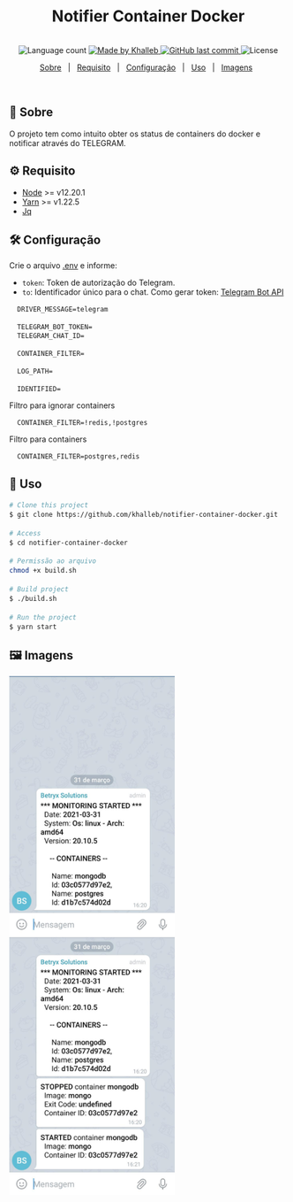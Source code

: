 <h1 align="center">
   Notifier Container Docker
</h1>

<p align="center">
  <br>
  <img alt="Language count" src="https://img.shields.io/github/repo-size/khalleb/notifier-container-docker"/>

  <a href="https://www.linkedin.com/in/khalleb/">
    <img alt="Made by Khalleb" src="https://img.shields.io/badge/made%20by-khalleb-%237519C1">
  </a>

  <a href="https://github.com/khalleb/ignews/commits/main">
    <img alt="GitHub last commit" src="https://img.shields.io/github/last-commit/khalleb/notifier-container-docker">
  </a>

  <img alt="License" src="https://img.shields.io/github/license/khalleb/notifier-container-docker">
</p>

<p align="center">
  <a href="#dart-sobre">Sobre</a> &#xa0; | &#xa0;
  <a href="#gear-requisito">Requisito</a> &#xa0; | &#xa0;
  <a href="#hammer_and_wrench-configuração">Configuração</a> &#xa0; | &#xa0;
  <a href="#rocket-uso">Uso</a> &#xa0; | &#xa0;
  <a href="#framed_picture-imagens">Imagens</a> &#xa0;
</p>

<br>

## :dart: Sobre

O projeto tem como intuito obter os status de containers do docker e notificar através do TELEGRAM.

## :gear: Requisito

- [Node](https://nodejs.org/en/) >= v12.20.1
- [Yarn](https://yarnpkg.com/lang/en/) >= v1.22.5
- [Jq](https://stedolan.github.io/jq/)

## :hammer_and_wrench: Configuração

Crie o arquivo [.env](https://github.com/khalleb/notifier-container-docker/blob/main/.env.example) e informe:

- `token`: Token de autorização do Telegram.
- `to`: Identificador único para o chat.
  Como gerar token: [Telegram Bot API](https://core.telegram.org/bots/api)

```env
  DRIVER_MESSAGE=telegram

  TELEGRAM_BOT_TOKEN=
  TELEGRAM_CHAT_ID=

  CONTAINER_FILTER=

  LOG_PATH=

  IDENTIFIED=
```

Filtro para ignorar containers

```env
  CONTAINER_FILTER=!redis,!postgres
```

Filtro para containers

```env
  CONTAINER_FILTER=postgres,redis
```

## :rocket: Uso

```bash
# Clone this project
$ git clone https://github.com/khalleb/notifier-container-docker.git

# Access
$ cd notifier-container-docker

# Permissão ao arquivo
chmod +x build.sh

# Build project
$ ./build.sh

# Run the project
$ yarn start
```

## :framed_picture: Imagens

<div>
    <img alt = "Image telegram one" src = "./.github/images/image-01.jpeg" width = "300px"/>
    <img alt = "Image telegram two" src = "./.github/images/image-02.jpeg" width = "300px"/>
</div>

